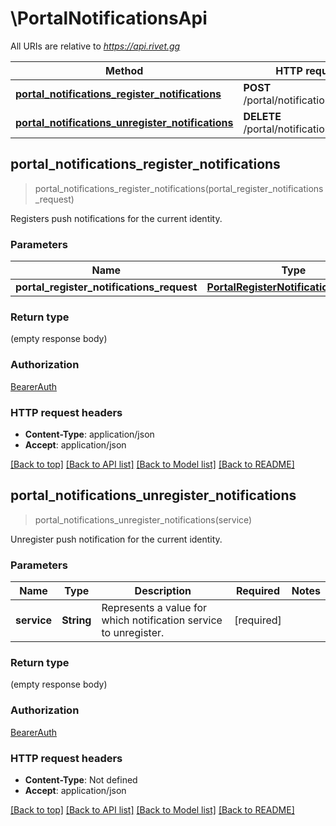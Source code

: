 # \PortalNotificationsApi

All URIs are relative to *https://api.rivet.gg*

Method | HTTP request | Description
------------- | ------------- | -------------
[**portal_notifications_register_notifications**](PortalNotificationsApi.md#portal_notifications_register_notifications) | **POST** /portal/notifications/register | 
[**portal_notifications_unregister_notifications**](PortalNotificationsApi.md#portal_notifications_unregister_notifications) | **DELETE** /portal/notifications/register | 



## portal_notifications_register_notifications

> portal_notifications_register_notifications(portal_register_notifications_request)


Registers push notifications for the current identity.

### Parameters


Name | Type | Description  | Required | Notes
------------- | ------------- | ------------- | ------------- | -------------
**portal_register_notifications_request** | [**PortalRegisterNotificationsRequest**](PortalRegisterNotificationsRequest.md) |  | [required] |

### Return type

 (empty response body)

### Authorization

[BearerAuth](../README.md#BearerAuth)

### HTTP request headers

- **Content-Type**: application/json
- **Accept**: application/json

[[Back to top]](#) [[Back to API list]](../README.md#documentation-for-api-endpoints) [[Back to Model list]](../README.md#documentation-for-models) [[Back to README]](../README.md)


## portal_notifications_unregister_notifications

> portal_notifications_unregister_notifications(service)


Unregister push notification for the current identity.

### Parameters


Name | Type | Description  | Required | Notes
------------- | ------------- | ------------- | ------------- | -------------
**service** | **String** | Represents a value for which notification service to unregister. | [required] |

### Return type

 (empty response body)

### Authorization

[BearerAuth](../README.md#BearerAuth)

### HTTP request headers

- **Content-Type**: Not defined
- **Accept**: application/json

[[Back to top]](#) [[Back to API list]](../README.md#documentation-for-api-endpoints) [[Back to Model list]](../README.md#documentation-for-models) [[Back to README]](../README.md)

